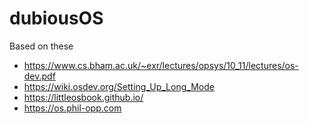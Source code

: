 # dubiousOS

Based on these
- https://www.cs.bham.ac.uk/~exr/lectures/opsys/10_11/lectures/os-dev.pdf
- https://wiki.osdev.org/Setting_Up_Long_Mode
- https://littleosbook.github.io/
- https://os.phil-opp.com
